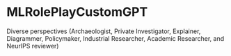 # MLRolePlayCustomGPT
Diverse perspectives (Archaeologist, Private Investigator, Explainer, Diagrammer, Policymaker, Industrial Researcher, Academic Researcher, and NeurIPS reviewer)
